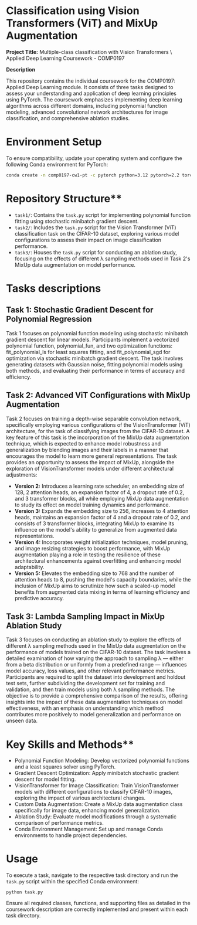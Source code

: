 # Classification using Vision Transformers (ViT) and MixUp Augmentation


**Project Title:** Multiple-class classification with Vision Transformers \\ Applied Deep Learning Coursework - COMP0197

**Description**

This repository contains the individual coursework for the COMP0197: Applied Deep Learning module. It consists of three tasks designed to assess your understanding and application of deep learning principles using PyTorch. The coursework emphasizes implementing deep learning algorithms across different domains, including polynomial function modeling, advanced convolutional network architectures for image classification, and comprehensive ablation studies.

# Environment Setup

To ensure compatibility, update your operating system and configure the following Conda environment for PyTorch:

```bash
conda create -n comp0197-cw1-pt -c pytorch python=3.12 pytorch=2.2 torchvision=0.17
```

# Repository Structure**

* `task1/`: Contains the `task.py` script for implementing polynomial function fitting using stochastic minibatch gradient descent.
* `task2/`: Includes the `task.py` script for the Vision Transformer (ViT) classification task on the CIFAR-10 dataset, exploring various model configurations to assess their impact on image classification performance.
* `task3/`: Houses the `task.py` script for conducting an ablation study, focusing on the effects of different λ sampling methods used in Task 2's MixUp data augmentation on model performance.

# Tasks descriptions

## Task 1: Stochastic Gradient Descent for Polynomial Regression

Task 1 focuses on polynomial function modeling using stochastic minibatch gradient descent for linear models. Participants implement a vectorized polynomial function, polynomial_fun, and two optimization functions: fit_polynomial_ls for least squares fitting, and fit_polynomial_sgd for optimization via stochastic minibatch gradient descent. The task involves generating datasets with Gaussian noise, fitting polynomial models using both methods, and evaluating their performance in terms of accuracy and efficiency.

## Task 2: Advanced ViT Configurations with MixUp Augmentation

Task 2 focuses on training a depth-wise separable convolution network, specifically employing various configurations of the VisionTransformer (ViT) architecture, for the task of classifying images from the CIFAR-10 dataset. A key feature of this task is the incorporation of the MixUp data augmentation technique, which is expected to enhance model robustness and generalization by blending images and their labels in a manner that encourages the model to learn more general representations. The task provides an opportunity to assess the impact of MixUp, alongside the exploration of VisionTransformer models under different architectural adjustments:

* **Version 2:** Introduces a learning rate scheduler, an embedding size of 128, 2 attention heads, an expansion factor of 4, a dropout rate of 0.2, and 3 transformer blocks, all while employing MixUp data augmentation to study its effect on model training dynamics and performance.
* **Version 3:** Expands the embedding size to 256, increases to 4 attention heads, maintains an expansion factor of 4 and a dropout rate of 0.2, and consists of 3 transformer blocks, integrating MixUp to examine its influence on the model's ability to generalize from augmented data representations.
* **Version 4:** Incorporates weight initialization techniques, model pruning, and image resizing strategies to boost performance, with MixUp augmentation playing a role in testing the resilience of these architectural enhancements against overfitting and enhancing model adaptability.
* **Version 5:** Elevates the embedding size to 768 and the number of attention heads to 8, pushing the model's capacity boundaries, while the inclusion of MixUp aims to scrutinize how such a scaled-up model benefits from augmented data mixing in terms of learning efficiency and predictive accuracy. 

## Task 3: Lambda Sampling Impact in MixUp Ablation Study

Task 3 focuses on conducting an ablation study to explore the effects of different λ sampling methods used in the MixUp data augmentation on the performance of models trained on the CIFAR-10 dataset. The task involves a detailed examination of how varying the approach to sampling λ — either from a beta distribution or uniformly from a predefined range — influences model accuracy, loss values, and other relevant performance metrics. Participants are required to split the dataset into development and holdout test sets, further subdividing the development set for training and validation, and then train models using both λ sampling methods. The objective is to provide a comprehensive comparison of the results, offering insights into the impact of these data augmentation techniques on model effectiveness, with an emphasis on understanding which method contributes more positively to model generalization and performance on unseen data.


# Key Skills and Methods**

* Polynomial Function Modeling: Develop vectorized polynomial functions and a least squares solver using PyTorch.
* Gradient Descent Optimization: Apply minibatch stochastic gradient descent for model fitting.
* VisionTransformer for Image Classification: Train VisionTransformer models with different configurations to classify CIFAR-10 images, exploring the impact of various architectural changes.
* Custom Data Augmentation: Create a MixUp data augmentation class specifically for image data, enhancing model generalization.
* Ablation Study: Evaluate model modifications through a systematic comparison of performance metrics.
* Conda Environment Management: Set up and manage Conda environments to handle project dependencies.

# Usage

To execute a task, navigate to the respective task directory and run the `task.py` script within the specified Conda environment:

```
python task.py
```

Ensure all required classes, functions, and supporting files as detailed in the coursework description are correctly implemented and present within each task directory.
